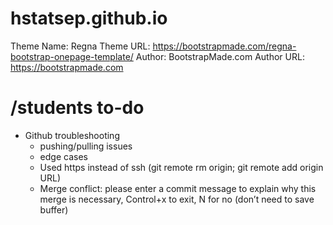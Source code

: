 # hstatsep.github.io

Theme Name: Regna
Theme URL: https://bootstrapmade.com/regna-bootstrap-onepage-template/
Author: BootstrapMade.com
Author URL: https://bootstrapmade.com

# /students to-do
- Github troubleshooting 
  - pushing/pulling issues
  - edge cases
  - Used https instead of ssh (git remote rm origin; git remote add origin URL)
  - Merge conflict: please enter a commit message to explain why this merge is necessary, Control+x to exit, N for no (don’t need to save buffer)